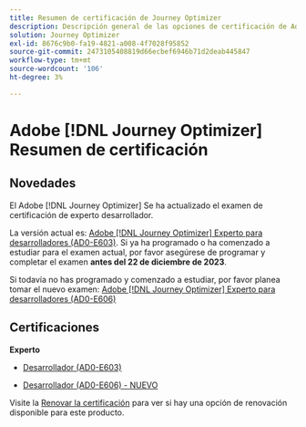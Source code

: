 ```yaml
---
title: Resumen de certificación de Journey Optimizer
description: Descripción general de las opciones de certificación de Adobe Journey Optimizer
solution: Journey Optimizer
exl-id: 8676c9b0-fa19-4821-a008-4f7028f95852
source-git-commit: 2473105408819d66ecbef6946b71d2deab445847
workflow-type: tm+mt
source-wordcount: '106'
ht-degree: 3%

---
```


# Adobe [!DNL Journey Optimizer] Resumen de certificación

## Novedades

El Adobe [!DNL Journey Optimizer] Se ha actualizado el examen de certificación de experto desarrollador.

La versión actual es: [Adobe [!DNL Journey Optimizer] Experto para desarrolladores (AD0-E603)](/help/certifications/ajo/ajo-e-developer.md). Si ya ha programado o ha comenzado a estudiar para el examen actual, por favor asegúrese de programar y completar el examen **antes del 22 de diciembre de 2023**.

Si todavía no has programado y comenzado a estudiar, por favor planea tomar el nuevo examen: [Adobe [!DNL Journey Optimizer] Experto para desarrolladores (AD0-E606)](/help/certifications/ajo/ajo-e-developer-23-10.md)

## Certificaciones

**Experto**

* [Desarrollador (AD0-E603)](/help/certifications/ajo/ajo-e-developer.md) <!--AD0-E603-->

* [Desarrollador (AD0-E606) - NUEVO](/help/certifications/ajo/ajo-e-developer-23-10.md) <!--AD0-E606-->

Visite la [Renovar la certificación](/help/certifications/renew.md) para ver si hay una opción de renovación disponible para este producto.
